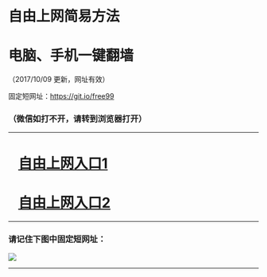 ﻿# 自由上网简易方法

# 电脑、手机一键翻墙

（2017/10/09 更新，网址有效）

固定短网址：https://git.io/free99

### （微信如打不开，请转到浏览器打开）


***





# &nbsp;&nbsp; <a href="http://ft1365610295.fwq-tz-1001.info/fwqtz01.html?t=100900124112 " target="_blank">自由上网入口1</a>
# &nbsp;&nbsp; <a href="http://ft105474848.fwq-tz-1002.info/fwqtz02.html?t=10090011788 " target="_blank">自由上网入口2</a>
***

### 请记住下图中固定短网址：

<img src="https://s3-us-west-2.amazonaws.com/fwq-1001/yjfq-20170905okok.png" /> 


***

